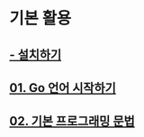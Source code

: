 # 기본 활용

## [ - 설치하기](./docs/installation.md)
## [01. Go 언어 시작하기](./docs/01.about_go.md)
## [02. 기본 프로그래밍 문법](./docs/02.basic_grammar.md)